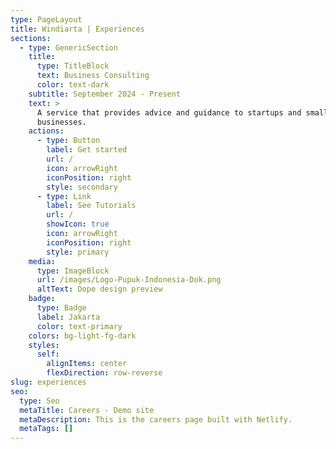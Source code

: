 ```yaml
---
type: PageLayout
title: Windiarta | Experiences
sections:
  - type: GenericSection
    title:
      type: TitleBlock
      text: Business Consulting
      color: text-dark
    subtitle: September 2024 - Present
    text: >
      A service that provides advice and guidance to startups and small
      businesses.
    actions:
      - type: Button
        label: Get started
        url: /
        icon: arrowRight
        iconPosition: right
        style: secondary
      - type: Link
        label: See Tutorials
        url: /
        showIcon: true
        icon: arrowRight
        iconPosition: right
        style: primary
    media:
      type: ImageBlock
      url: /images/Logo-Pupuk-Indonesia-Dok.png
      altText: Dope design preview
    badge:
      type: Badge
      label: Jakarta
      color: text-primary
    colors: bg-light-fg-dark
    styles:
      self:
        alignItems: center
        flexDirection: row-reverse
slug: experiences
seo:
  type: Seo
  metaTitle: Careers - Demo site
  metaDescription: This is the careers page built with Netlify.
  metaTags: []
---
```

